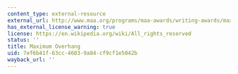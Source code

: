```yaml
---
content_type: external-resource
external_url: http://www.maa.org/programs/maa-awards/writing-awards/maximum-overhang
has_external_license_warning: true
license: https://en.wikipedia.org/wiki/All_rights_reserved
status: ''
title: Maximum Overhang
uid: 7ef6b41f-63cc-4603-9a84-cf9cf1e5042b
wayback_url: ''
---
```

